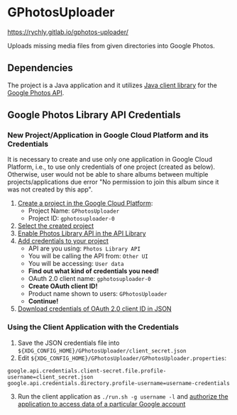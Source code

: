 # GPhotosUploader

https://rychly.gitlab.io/gphotos-uploader/

Uploads missing media files from given directories into Google Photos.

## Dependencies

The project is a Java application and it utilizes
[Java client library](https://github.com/google/java-photoslibrary)
for the
[Google Photos API](https://developers.google.com/photos/library/guides/get-started-java).

## Google Photos Library API Credentials

### New Project/Application in Google Cloud Platform and its Credentials

It is necessary to create and use only one application in Google Cloud Platform, i.e.,
to use only credentials of one project (created as below).
Otherwise, user would not be able to share albums between multiple projects/applications
due error "No permission to join this album since it was not created by this app".

1.	[Create a project in the Google Cloud Platform](https://console.developers.google.com/projectcreate):
	*	Project Name: `GPhotosUploader`
	*	Project ID: `gphotosuploader-0`
2.	[Select the created project](https://console.developers.google.com/apis/dashboard?project=gphotosuploader-0)
3.	[Enable Photos Library API in the API Library](https://console.developers.google.com/apis/library/photoslibrary.googleapis.com?project=gphotosuploader-0)
4.	[Add credentials to your project](https://console.developers.google.com/apis/credentials/wizard?project=gphotosuploader-0)
	*	API are you using: `Photos Library API`
	*	You will be calling the API from: `Other UI`
	*	You will be accessing: `User data`
	*	**Find out what kind of credentials you need!**
	*	OAuth 2.0 client name: `gphotosuploader-0`
	*	**Create OAuth client ID!**
	*	Product name shown to users: `GPhotosUploader`
	*	**Continue!**
5.	[Download credentials of OAuth 2.0 client ID in JSON](https://console.developers.google.com/apis/credentials?project=gphotosuploader-0)

### Using the Client Application with the Credentials

1.	Save the JSON credentials file into `${XDG_CONFIG_HOME}/GPhotosUploader/client_secret.json`
2.	Edit `${XDG_CONFIG_HOME}/GPhotosUploader/GPhotosUploader.properties`:
~~~properties
google.api.credentials.client-secret.file.profile-username=client_secret.json
google.api.credentials.directory.profile-username=username-credentials
~~~
3.	Run the client application as `./run.sh -g username -l` and [authorize the application to access data of a particular Google account](https://accounts.google.com/o/oauth2/auth)
